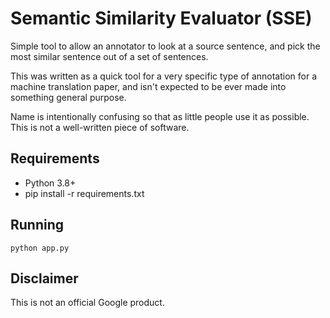 Semantic Similarity Evaluator (SSE)
===================================

Simple tool to allow an annotator to look at a source sentence, and pick the most similar sentence out of a set of sentences.

This was written as a quick tool for a very specific type of annotation for a machine translation paper, and isn't expected to be ever made into something general purpose.

Name is intentionally confusing so that as little people use it as possible. This is not a well-written piece of software.

Requirements
------------

 - Python 3.8+
 - pip install -r requirements.txt

Running
-------

    python app.py


Disclaimer
----------

This is not an official Google product.
